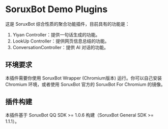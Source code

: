 # SoruxBot Demo Plugins
这是 SoruxBot 综合性质的聚合功能插件，目前具有的功能是：
1. Yiyan Controller：提供一句话生成的功能。
2. LookUp Controller：提供网页信息总结的功能。
3. ConversationController：提供 AI 对话的功能。

## 环境要求

本插件需要你使用 SoruxBot Wrapper (Chromium版本) 运行。你可以自己安装 Chromium 环境，或者使用 SoruxBot 官方的 SoruxBot For Chromium 的镜像。


## 插件构建

本插件基于 SoruxBot QQ SDK >= 1.0.6 构建（SoruxBot General SDK >= 1.1.1）。

